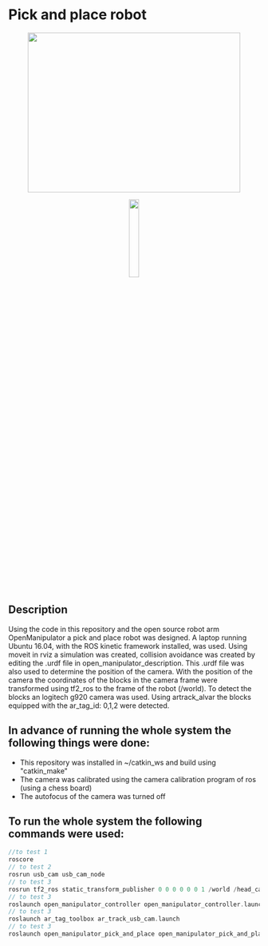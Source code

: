 # Pick and place robot
<p align="center" >
  <img src="https://github.com/ConventionalEcho/ROS_Pick_and_Place/blob/master/illustration.gif" width="426" height="320">
</p>

<p align="center">
  <img src="https://github.com/ROBOTIS-GIT/emanual/blob/master/assets/images/platform/openmanipulator_x/OpenManipulator.png" width="20%" height="20%">
</p>

## Description
<p>
  Using the code in this repository and the open source robot arm OpenManipulator a pick and place robot was designed. A laptop running Ubuntu 16.04, with the ROS kinetic framework installed, was used. Using moveit in rviz a simulation was created, collision avoidance was created by editing the .urdf file in open_manipulator_description. This .urdf file was also used to determine the position of the camera. With the position of the camera the coordinates of the blocks in the camera frame were transformed using tf2_ros to the frame of the robot (/world). To detect the blocks an logitech g920 camera was used. Using artrack_alvar the blocks equipped with the     ar_tag_id: 0,1,2 were detected. 
</p>

## In advance of running the whole system the following things were done:
<ul>
  <li>This repository was installed in ~/catkin_ws and build using "catkin_make"</li>
  <li>The camera was calibrated using the camera calibration program of ros (using a chess board)</li>
  <li>The autofocus of the camera was turned off</li>
</ul> 

## To run the whole system the following commands were used:
```c
//to test 1
roscore    
// to test 2
rosrun usb_cam usb_cam_node
// to test 3
rosrun tf2_ros static_transform_publisher 0 0 0 0 0 0 1 /world /head_camera
// to test 3
roslaunch open_manipulator_controller open_manipulator_controller.launch use_moveit=true
// to test 3
roslaunch ar_tag_toolbox ar_track_usb_cam.launch
// to test 3
roslaunch open_manipulator_pick_and_place open_manipulator_pick_and_place.launch
```
